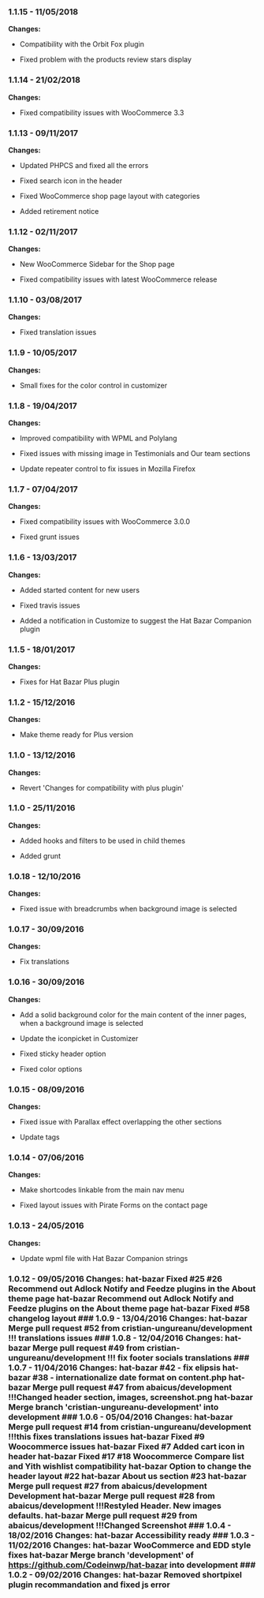 

### 1.1.15 - 11/05/2018

**Changes:** 

- Compatibility with the Orbit Fox plugin

- Fixed problem with the products review stars display


### 1.1.14 - 21/02/2018

**Changes:** 

- Fixed compatibility issues with WooCommerce 3.3


### 1.1.13 - 09/11/2017

**Changes:** 

- Updated PHPCS and fixed all the errors

- Fixed search icon in the header

- Fixed WooCommerce shop page layout with categories

- Added retirement notice



### 1.1.12 - 02/11/2017

**Changes:** 

- New WooCommerce Sidebar for the Shop page

- Fixed compatibility issues with latest WooCommerce release



### 1.1.10 - 03/08/2017

**Changes:**

- Fixed translation issues


### 1.1.9 - 10/05/2017

**Changes:** 

- Small fixes for the color control in customizer


### 1.1.8 - 19/04/2017

**Changes:** 

- Improved compatibility with WPML and Polylang

- Fixed issues with missing image in Testimonials and Our team sections

- Update repeater control to fix issues in Mozilla Firefox


### 1.1.7 - 07/04/2017

**Changes:** 

- Fixed compatibility issues with WooCommerce 3.0.0

- Fixed grunt issues


### 1.1.6 - 13/03/2017

**Changes:** 

- Added started content for new users

- Fixed travis issues

- Added a notification in Customize to suggest the Hat Bazar Companion plugin


### 1.1.5 - 18/01/2017

**Changes:** 

- Fixes for Hat Bazar Plus plugin


### 1.1.2 - 15/12/2016

**Changes:** 

- Make theme ready for Plus version


### 1.1.0 - 13/12/2016

**Changes:** 

- Revert 'Changes for compatibility with plus plugin'


### 1.1.0 - 25/11/2016

**Changes:** 

- Added hooks and filters to be used in child themes

- Added grunt


### 1.0.18 - 12/10/2016

**Changes:** 

- Fixed issue with breadcrumbs when background image is selected


### 1.0.17 - 30/09/2016

**Changes:** 

- Fix translations


### 1.0.16 - 30/09/2016

**Changes:** 

- Add a solid background color for the main content of the inner pages, when a background image is selected

- Update the iconpicket in Customizer

- Fixed sticky header option

- Fixed color options


### 1.0.15 - 08/09/2016

**Changes:** 

- Fixed issue with Parallax effect overlapping the other sections

- Update tags


### 1.0.14 - 07/06/2016

**Changes:** 

- Make shortcodes linkable from the main nav menu

- Fixed layout issues with Pirate Forms on the contact page


### 1.0.13 - 24/05/2016

**Changes:** 

- Update wpml file with Hat Bazar Companion strings

 ### 1.0.12 - 09/05/2016 Changes: hat-bazar Fixed #25 #26 Recommend out Adlock Notify and Feedze plugins in the About theme page hat-bazar Recommend out Adlock Notify and Feedze plugins on the About theme page hat-bazar Fixed #58 changelog layout ### 1.0.9 - 13/04/2016 Changes: hat-bazar Merge pull request #52 from cristian-ungureanu/development !!! translations issues ### 1.0.8 - 12/04/2016 Changes: hat-bazar Merge pull request #49 from cristian-ungureanu/development !!! fix footer socials translations ### 1.0.7 - 11/04/2016 Changes: hat-bazar #42 - fix elipsis hat-bazar #38 - internationalize date format on content.php hat-bazar Merge pull request #47 from abaicus/development !!!Changed header section, images, screenshot.png hat-bazar Merge branch 'cristian-ungureanu-development' into development ### 1.0.6 - 05/04/2016 Changes: hat-bazar Merge pull request #14 from cristian-ungureanu/development !!!this fixes translations issues hat-bazar Fixed #9 Woocommerce issues hat-bazar Fixed #7 Added cart icon in header hat-bazar Fixed #17 #18 Woocommerce Compare list and Yith wishlist compatibility hat-bazar Option to change the header layout #22 hat-bazar About us section #23 hat-bazar Merge pull request #27 from abaicus/development Development hat-bazar Merge pull request #28 from abaicus/development !!!Restyled Header. New images defaults. hat-bazar Merge pull request #29 from abaicus/development !!!Changed Screenshot ### 1.0.4 - 18/02/2016 Changes: hat-bazar Accessibility ready ### 1.0.3 - 11/02/2016 Changes: hat-bazar WooCommerce and EDD style fixes hat-bazar Merge branch 'development' of https://github.com/Codeinwp/hat-bazar into development ### 1.0.2 - 09/02/2016 Changes: hat-bazar Removed shortpixel plugin recommandation and fixed js error
